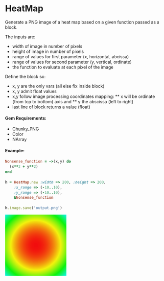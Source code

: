 HeatMap
=======

Generate a PNG image of a heat map based on a given function passed as a block.

The inputs are:
 
 * width of image in number of pixels
 * height of image in number of pixels
 * range of values for first parameter (x, horizontal, abcissa)
 * range of values for second parameter (y, vertical, ordinate)
 * the function to evaluate at each pixel of the image
    
Define the block so:

 * x, y are the only vars (all else fix inside block)
 * x, y admit float values
 * x,y follow image processing coordinates mapping:
 ** x will be ordinate (from top to bottom) axis and
 ** y the abscissa (left to right)
 * last line of block returns a value (float)

#### Gem Requirements:

* Chunky_PNG
* Color
* NArray

#### Example:

```ruby
Nonsense_function = ->(x,y) do
  (x**2 + y**2)
end

h = HeatMap.new :width => 200, :height => 200, 
    :x_range => (-10..10), 
    :y_range => (-10..10), 
    &Nonsense_function

h.image.save('output.png')
```

![alt text](./output.png "Example Output")


